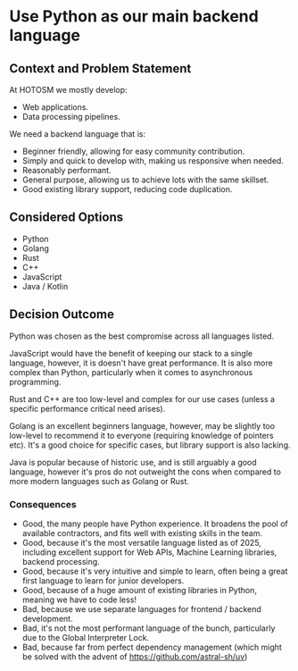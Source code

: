 # Use Python as our main backend language

## Context and Problem Statement

At HOTOSM we mostly develop:

- Web applications.
- Data processing pipelines.

We need a backend language that is:

- Beginner friendly, allowing for easy community contribution.
- Simply and quick to develop with, making us responsive when needed.
- Reasonably performant.
- General purpose, allowing us to achieve lots with the same skillset.
- Good existing library support, reducing code duplication.

## Considered Options

- Python
- Golang
- Rust
- C++
- JavaScript
- Java / Kotlin

## Decision Outcome

Python was chosen as the best compromise across all languages listed.

JavaScript would have the benefit of keeping our stack to a single language,
however, it is doesn't have great performance. It is also more complex than
Python, particularly when it comes to asynchronous programming.

Rust and C++ are too low-level and complex for our use cases (unless a specific
performance critical need arises).

Golang is an excellent beginners language, however, may be slightly too low-level
to recommend it to everyone (requiring knowledge of pointers etc). It's a good
choice for specific cases, but library support is also lacking.

Java is popular because of historic use, and is still arguably a good language,
however it's pros do not outweight the cons when compared to more modern
languages such as Golang or Rust.

### Consequences

- Good, the many people have Python experience. It broadens the pool of available
  contractors, and fits well with existing skills in the team.
- Good, because it's the most versatile language listed as of 2025, including
  excellent support for Web APIs, Machine Learning libraries, backend processing.
- Good, because it's very intuitive and simple to learn, often being a great first
  language to learn for junior developers.
- Good, because of a huge amount of existing libraries in Python, meaning we have
  to code less!
- Bad, because we use separate languages for frontend / backend development.
- Bad, it's not the most performant language of the bunch, particularly due to the
  Global Interpreter Lock.
- Bad, because far from perfect dependency management (which might be solved
  with the advent of <https://github.com/astral-sh/uv>)
